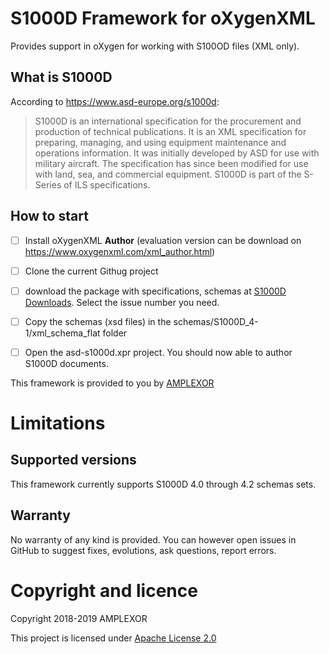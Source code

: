 # S1000D Framework for oXygenXML

Provides support in oXygen for working with S100OD files (XML only).

## What is S1000D

According to https://www.asd-europe.org/s1000d:

> S1000D is an international specification for the procurement and production of technical publications. It is an XML specification for preparing, managing, and using equipment maintenance and operations information. It was initially developed by ASD for use with military aircraft. The specification has since been modified for use with land, sea, and commercial equipment. S1000D is part of the S-Series of ILS specifications.


## How to start

- [ ] Install oXygenXML **Author** (evaluation version can be download on https://www.oxygenxml.com/xml_author.html)
- [ ] Clone the current Githug project
- [ ] download the package with specifications, schemas at [S1000D Downloads](http://s1000d.org/Downloads/Pages/S1000DDownloads.aspx). Select the issue number you need.
- [ ] Copy the schemas (xsd files) in the schemas/S1000D\_4-1/xml_schema_flat folder
- [ ] Open the asd-s1000d.xpr project. You should now able to author S1000D documents.


This framework is provided to you by [AMPLEXOR](https://www.amplexor.com) 


# Limitations

## Supported versions 

This framework currently supports S1000D 4.0 through 4.2 schemas sets.

## Warranty

No warranty of any kind is provided. You can however open issues in GitHub to suggest fixes, evolutions, ask questions, report errors.

# Copyright and licence

Copyright 2018-2019 AMPLEXOR

This project is licensed under [Apache License 2.0](LICENSE.txt)

